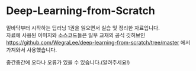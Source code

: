 # Deep-Learning-from-Scratch
밑바닥부터 시작하는 딥러닝 1권을 읽으면서 실습 및 정리한 자료입니다.<br>
자료에 사용된 이미지와 소스코드들은 일부 교재의 공식 깃허브인 https://github.com/WegraLee/deep-learning-from-scratch/tree/master 에서 가져와서 사용했습니다.

중간중간에 오타나 오류가 있을 수 있습니다.(알려주세요!)

